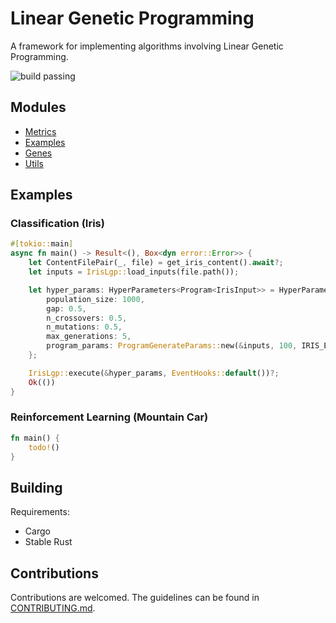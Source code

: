 # Linear Genetic Programming

A framework for implementing algorithms involving Linear Genetic Programming.

![build passing](https://github.com/urmzd/linear-genetic-programming/actions/workflows/develop.yml/badge.svg)

## Modules

-   [Metrics](src/metrics)
-   [Examples](src/examples)
-   [Genes](src/genes)
-   [Utils](src/utils)

## Examples

### Classification (Iris)

```rust
#[tokio::main]
async fn main() -> Result<(), Box<dyn error::Error>> {
    let ContentFilePair(_, file) = get_iris_content().await?;
    let inputs = IrisLgp::load_inputs(file.path());

    let hyper_params: HyperParameters<Program<IrisInput>> = HyperParameters {
        population_size: 1000,
        gap: 0.5,
        n_crossovers: 0.5,
        n_mutations: 0.5,
        max_generations: 5,
        program_params: ProgramGenerateParams::new(&inputs, 100, IRIS_EXECUTABLES, None),
    };

    IrisLgp::execute(&hyper_params, EventHooks::default())?;
    Ok(())
}
```

### Reinforcement Learning (Mountain Car)
```rust
fn main() {
    todo!()
}
```

## Building

Requirements:

-   Cargo
-   Stable Rust

## Contributions

Contributions are welcomed. The guidelines can be found in [CONTRIBUTING.md](./CONTRIBUTING.md).
